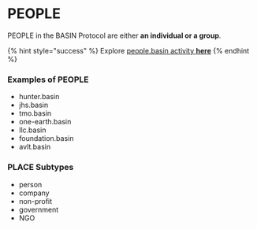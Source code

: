 # PEOPLE

PEOPLE in the BASIN Protocol are either **an individual or a group**.

{% hint style="success" %}
Explore [people.basin activity **here**](https://confluence.basin.global/explore/POLYGON:0xc31b90964a5062376a62e2c772a6c4d422cd73b2?search=people)
{% endhint %}

### Examples of PEOPLE

* hunter.basin
* jhs.basin
* tmo.basin
* one-earth.basin
* llc.basin
* foundation.basin
* avlt.basin

### PLACE Subtypes

* person
* company
* non-profit
* government
* NGO

###
